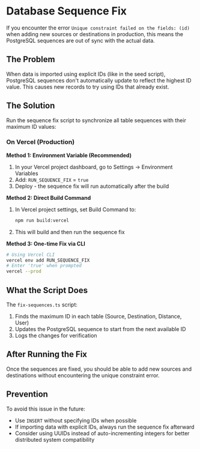 # Database Sequence Fix

If you encounter the error `Unique constraint failed on the fields: (id)` when adding new sources or destinations in production, this means the PostgreSQL sequences are out of sync with the actual data.

## The Problem

When data is imported using explicit IDs (like in the seed script), PostgreSQL sequences don't automatically update to reflect the highest ID value. This causes new records to try using IDs that already exist.

## The Solution

Run the sequence fix script to synchronize all table sequences with their maximum ID values:

### On Vercel (Production)

**Method 1: Environment Variable (Recommended)**
1. In your Vercel project dashboard, go to Settings → Environment Variables
2. Add: `RUN_SEQUENCE_FIX` = `true`
3. Deploy - the sequence fix will run automatically after the build

**Method 2: Direct Build Command**
1. In Vercel project settings, set Build Command to:
   ```bash
   npm run build:vercel
   ```
2. This will build and then run the sequence fix

**Method 3: One-time Fix via CLI**
```bash
# Using Vercel CLI
vercel env add RUN_SEQUENCE_FIX
# Enter 'true' when prompted
vercel --prod
```

## What the Script Does

The `fix-sequences.ts` script:

1. Finds the maximum ID in each table (Source, Destination, Distance, User)
2. Updates the PostgreSQL sequence to start from the next available ID
3. Logs the changes for verification

## After Running the Fix

Once the sequences are fixed, you should be able to add new sources and destinations without encountering the unique constraint error.

## Prevention

To avoid this issue in the future:
- Use `INSERT` without specifying IDs when possible
- If importing data with explicit IDs, always run the sequence fix afterward
- Consider using UUIDs instead of auto-incrementing integers for better distributed system compatibility
